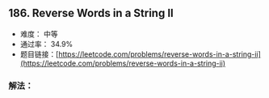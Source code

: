 ## 186. Reverse Words in a String II


- 难度： 中等
- 通过率： 34.9%
- 题目链接：[https://leetcode.com/problems/reverse-words-in-a-string-ii](https://leetcode.com/problems/reverse-words-in-a-string-ii)



### 解法：